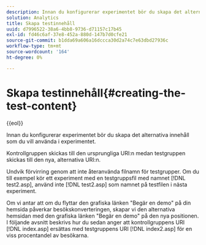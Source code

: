 ```yaml
---
description: Innan du konfigurerar experimentet bör du skapa det alternativa innehåll som du vill använda i experimentet.
solution: Analytics
title: Skapa testinnehåll
uuid: d7996522-38a6-4bb8-9736-d71157c17b45
exl-id: fd46c6af-37e8-452a-880d-147b7d0cfe21
source-git-commit: b1dda69a606a16dccca30d2a74c7e63dbd27936c
workflow-type: tm+mt
source-wordcount: '164'
ht-degree: 0%

---
```


# Skapa testinnehåll{#creating-the-test-content}

{{eol}}

Innan du konfigurerar experimentet bör du skapa det alternativa innehåll som du vill använda i experimentet.

Kontrollgruppen skickas till den ursprungliga URI:n medan testgruppen skickas till den nya, alternativa URI:n.

Undvik förvirring genom att inte återanvända filnamn för testgrupper. Om du till exempel kör ett experiment med en testgruppsfil med namnet [!DNL test2.asp], använd inte [!DNL test2.asp] som namnet på testfilen i nästa experiment.

Om vi antar att om du flyttar den grafiska länken &quot;Begär en demo&quot; på din hemsida påverkar besökskonverteringen, skapar vi den alternativa hemsidan med den grafiska länken &quot;Begär en demo&quot; på den nya positionen. I följande avsnitt beskrivs hur du sedan anger att kontrollgruppens URI [!DNL index.asp] ersättas med testgruppens URI [!DNL index2.asp] för en viss procentandel av besökarna.
